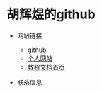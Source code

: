 # 胡辉煜的github

- 网站链接
  - [github](https://github.com/huhuiyu)
  - [个人网站](https://huhuiyu.top)
  - [教程文档首页](https://document.huhuiyu.top)

- 联系信息
<!-- 图片区 -->
<section class="img-flex-box logos" >
  <section><img  src="https://media.huhuiyu.top/qrcode/huhuiyu_wechat.jpg" alt=""></section>
  <section><img src="https://media.huhuiyu.top/qrcode/huhuiyu_qq.jpg" alt=""></section>
  <section><img  src="https://media.huhuiyu.top/qrcode/huhuiyu.top.png" alt=""></section>
</section>

<!-- js处理背景和css样式 -->
<script type="module" src="/js/github.js"></script>
